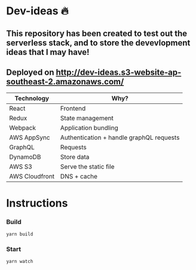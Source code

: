 # Dev-ideas :fire:

## This repository has been created to test out the serverless stack, and to store the devevlopment ideas that I may have!

## Deployed on http://dev-ideas.s3-website-ap-southeast-2.amazonaws.com/

| Technology     | Why?                                     |
| -------------- | ---------------------------------------- |
| React          | Frontend                                 |
| Redux          | State management                         |
| Webpack        | Application bundling                     |
| AWS AppSync    | Authentication + handle graphQL requests |
| GraphQL        | Requests                                 |
| DynamoDB       | Store data                               |
| AWS S3         | Serve the static file                    |
| AWS Cloudfront | DNS + cache                              |

# Instructions

### Build

    yarn build

### Start

    yarn watch
